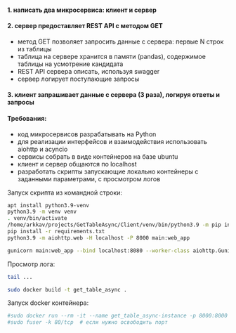 #### 1. написать два микросервиса: клиент и сервер

#### 2. сервер предоставляет REST API с методом GET
   - метод GET позволяет запросить данные с сервера: первые N строк из таблицы
   - таблица на сервере хранится в памяти (pandas), содержимое таблицы на усмотрение кандидата
   - REST API сервера описать, используя swagger
   - сервер логирует поступающие запросы
  
#### 3. клиент запрашивает данные с сервера (3 раза), логируя ответы и запросы

####  Требования:
   - код микросервисов разрабатывать на Python 
   - для реализации интерфейсов и взаимодействия использовать aiohttp и acyncio
   - сервисы собрать в виде контейнеров на базе ubuntu 
   - клиент и сервер общаются по localhost
   - разработать скрипты запускающие локально контейнеры с заданными параметрами, с просмотром логов



Запуск скрипта из командной строки:
```bash
apt install python3.9-venv
python3.9 -m venv venv
. venv/bin/activate
/home/arkkav/projects/GetTableAsync/Client/venv/bin/python3.9 -m pip install --upgrade pip
pip install -r requirements.txt
python3.9 -m aiohttp.web -H localhost -P 8000 main:web_app
```

```bash
gunicorn main:web_app --bind localhost:8080 --worker-class aiohttp.GunicornWebWorker
```
Просмотр лога:
```bash
tail ...
```

```bash
sudo docker build -t get_table_async .
```

Запуск docker контейнера:
```bash
#sudo docker run --rm -it --name get_table_async-instance -p 8000:8000 get_table_async
#sudo fuser -k 80/tcp  # если нужно освободить порт

``` 